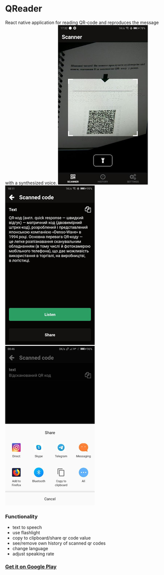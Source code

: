 # QReader
React native application for reading QR-code and reproduces the message with a synthesized voice.
![](./img/scanner.jpg)
![](./img/listen.jpg)
![](./img/share.jpg)


### Functionality 
 * text to speech
 * use flashlight 
 * copy to clipboard/share qr code value
 * see/remove own history of scanned qr codes
 * change language
 * adjust speaking rate
 
### [Get it on Google Play](https://play.google.com/store/apps/details?id=com.qr_speaker&hl=en)
